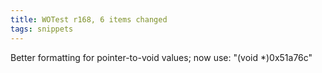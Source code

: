 ```yaml
---
title: WOTest r168, 6 items changed
tags: snippets
---
```


Better formatting for pointer-to-void values; now use: "(void \*)0x51a76c"
